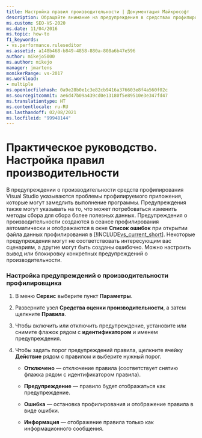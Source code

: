 ```yaml
---
title: Настройка правил производительности | Документация Майкрософт
description: Обращайте внимание на предупреждения в средствах профилирования Visual Studio, которые могут помочь повысить эффективность применяемых методов сбора. Просмотреть их можно в окне "Список ошибок".
ms.custom: SEO-VS-2020
ms.date: 11/04/2016
ms.topic: how-to
f1_keywords:
- vs.performance.ruleseditor
ms.assetid: a148b468-b849-4858-880a-808a6b47e596
author: mikejo5000
ms.author: mikejo
manager: jmartens
monikerRange: vs-2017
ms.workload:
- multiple
ms.openlocfilehash: 0a9e28b0e1c3e82cb9416a376603e8f4a560f02c
ms.sourcegitcommit: ae6d47b09a439cd0e13180f5e89510e3e347fd47
ms.translationtype: HT
ms.contentlocale: ru-RU
ms.lasthandoff: 02/08/2021
ms.locfileid: "99948144"
---
```

# <a name="how-to-configure-performance-rules"></a>Практическое руководство. Настройка правил производительности
В предупреждении о производительности средств профилирования Visual Studio указываются проблемы профилируемого приложения, которые могут замедлить выполнение программы. Предупреждения также могут указывать на то, что может потребоваться изменить методы сбора для сбора более полезных данных. Предупреждения о производительности создаются в сеансе профилирования автоматически и отображаются в окне **Список ошибок** при открытии файла данных профилирования в [!INCLUDE[vs_current_short](../code-quality/includes/vs_current_short_md.md)]. Некоторые предупреждения могут не соответствовать интересующим вас сценариям, а другие могут быть созданы ошибочно. Можно настроить вывод или блокировку конкретных предупреждений о производительности.

### <a name="to-configure-profiler-performance-warnings"></a>Настройка предупреждений о производительности профилировщика

1. В меню **Сервис** выберите пункт **Параметры**.

2. Разверните узел **Средства оценки производительности**, а затем щелкните **Правила**.

3. Чтобы включить или отключить предупреждение, установите или снимите флажок рядом с **идентификатором** и именем предупреждения.

4. Чтобы задать порог предупреждений правила, щелкните ячейку **Действие** рядом с правилом и выберите нужный порог.

    - **Отключено** — отключение правила (соответствует снятию флажка рядом с идентификатором правила).

    - **Предупреждение** — правило будет отображаться как предупреждение.

    - **Ошибка** — остановка профилирования и отображение правила в виде ошибки.

    - **Информация** — отображение правила только как информационного сообщения.
